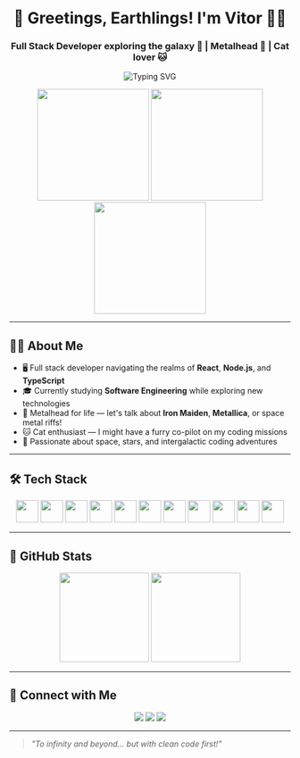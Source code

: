 <h1 align="center">🚀 Greetings, Earthlings! I'm Vitor 👨‍🚀</h1>
<h3 align="center">Full Stack Developer exploring the galaxy 🌌 | Metalhead 🤘 | Cat lover 🐱</h3>

<p align="center">
  <img src="https://readme-typing-svg.demolab.com?font=Fira+Code&size=22&pause=1000&color=00F7FF&center=true&vCenter=true&width=500&lines=Exploring+the+universe+of+code;React+%7C+Node.js+%7C+TypeScript;Learning+new+technologies+daily!" alt="Typing SVG" />
</p>

<p align="center">
  <img src="https://media.giphy.com/media/26tPplGWjN0xLybiU/giphy.gif" width="200" />
  <img src="https://media.giphy.com/media/3oKIPwoeGErMmaI43C/giphy.gif" width="200" />
  <img src="https://media.giphy.com/media/xUPGcxpCV81ebKhkRS/giphy.gif" width="200" />
</p>

---

## 🧑‍🚀 About Me

- 🖥️ Full stack developer navigating the realms of **React**, **Node.js**, and **TypeScript**
- 🎓 Currently studying **Software Engineering** while exploring new technologies
- 🤘 Metalhead for life — let's talk about **Iron Maiden**, **Metallica**, or space metal riffs!
- 🐱 Cat enthusiast — I might have a furry co-pilot on my coding missions
- 🌌 Passionate about space, stars, and intergalactic coding adventures

---

## 🛠️ Tech Stack

<p align="center">
  <img src="https://cdn.jsdelivr.net/gh/devicons/devicon/icons/react/react-original.svg" width="40" height="40"/>
  <img src="https://cdn.jsdelivr.net/gh/devicons/devicon/icons/nodejs/nodejs-original.svg" width="40" height="40"/>
  <img src="https://cdn.jsdelivr.net/gh/devicons/devicon/icons/typescript/typescript-original.svg" width="40" height="40"/>
  <img src="https://cdn.jsdelivr.net/gh/devicons/devicon/icons/javascript/javascript-original.svg" width="40" height="40"/>
  <img src="https://cdn.jsdelivr.net/gh/devicons/devicon/icons/html5/html5-original.svg" width="40" height="40"/>
  <img src="https://cdn.jsdelivr.net/gh/devicons/devicon/icons/css3/css3-original.svg" width="40" height="40"/>
  <img src="https://cdn.jsdelivr.net/gh/devicons/devicon/icons/python/python-original.svg" width="40" height="40"/>
  <img src="https://cdn.jsdelivr.net/gh/devicons/devicon/icons/java/java-original.svg" width="40" height="40"/>
  <img src="https://cdn.jsdelivr.net/gh/devicons/devicon/icons/mysql/mysql-original.svg" width="40" height="40"/>
  <img src="https://cdn.jsdelivr.net/gh/devicons/devicon/icons/git/git-original.svg" width="40" height="40"/>
  <img src="https://cdn.jsdelivr.net/gh/devicons/devicon/icons/linux/linux-original.svg" width="40" height="40"/>
</p>

---

## 🌌 GitHub Stats

<p align="center">
  <img src="https://github-readme-stats.vercel.app/api?username=vitto2099&show_icons=true&theme=dark" height="160"/>
  <img src="https://github-readme-stats.vercel.app/api/top-langs/?username=vitto2099&layout=compact&theme=dark" height="160"/>
</p>

---

## 🌠 Connect with Me

<p align="center">
  <a href="https://www.linkedin.com/in/vitor-camargo-kunicki-6a426920b/" target="_blank"><img src="https://img.shields.io/badge/-LinkedIn-%230077B5?style=for-the-badge&logo=linkedin&logoColor=white" /></a>
  <a href="mailto:vck987123@gmail.com"><img src="https://img.shields.io/badge/-Email-%23333?style=for-the-badge&logo=gmail&logoColor=white" /></a>
  <a href="https://www.instagram.com/vittogoespunk/" target="_blank"><img src="https://img.shields.io/badge/-Instagram-E4405F?style=for-the-badge&logo=instagram&logoColor=white" /></a>
</p>

---

> *"To infinity and beyond... but with clean code first!"*
